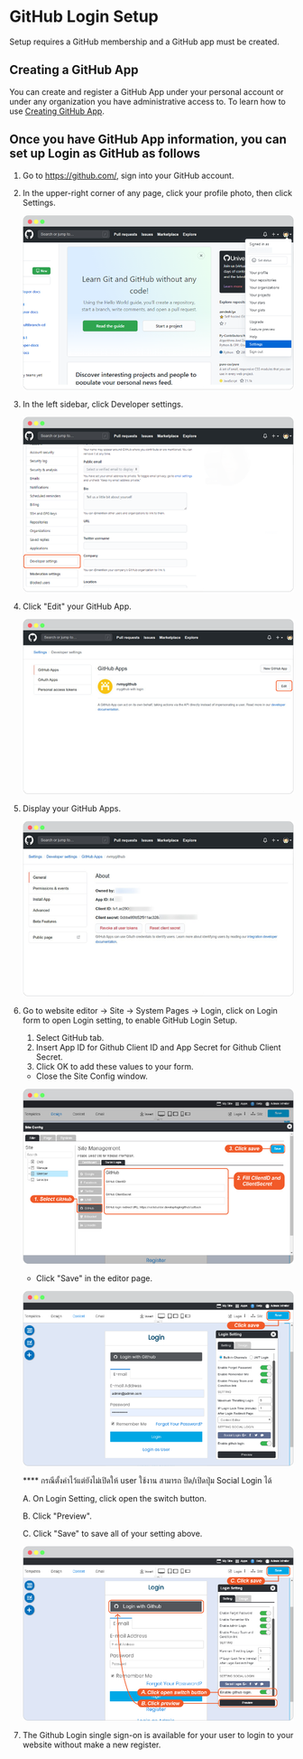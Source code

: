 # GitHub Login Setup

Setup requires a GitHub membership and a GitHub app must be created.

## Creating a GitHub App

You can create and register a GitHub App under your personal account or under any organization you have administrative access to.
To learn how to use [Creating GitHub App](https://docs.github.com/en/free-pro-team@latest/developers/apps/creating-a-github-app/).

## Once you have GitHub App information, you can set up Login as GitHub as follows

1. Go to <https://github.com/>, sign into your GitHub account.

2. In the upper-right corner of any page, click your profile photo, then click Settings.

    ![image](images/login_social_github/github_01.png)

3. In the left sidebar, click Developer settings.

    ![image](images/login_social_github/github_02.png)

4. Click "Edit" your GitHub App.

    ![image](images/login_social_github/github_03.png)

5. Display your GitHub Apps.

    ![image](images/login_social_github/github_04.png)

6. Go to website editor -> Site -> System Pages -> Login, click on Login form to open Login setting, to enable GitHub Login Setup.

   1. Select GitHub tab.
   2. Insert App ID for Github Client ID and App Secret for Github Client Secret.
   3. Click OK to add these values to your form.
    - Close the Site Config window.

    ![image](images/login_social_github/github_login_config_01.jpg)

    - Click "Save" in the editor page.

    ![image](images/login_social_github/img_github_login_config_03.png)

    **** กรณีตั้งค่าไว้แต่ยังไม่เปิดให้ user ใช้งาน สามารถ ปิด/เปิดปุ่ม Social Login ได้

   A. On Login Setting, click open the switch button.

   B. Click "Preview".

   C. Click "Save" to save all of your setting above.

    ![image](images/login_social_github/img_github_login_config_02.png)

7. The Github Login single sign-on is available for your user to login to your website without make a new register.
